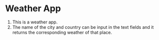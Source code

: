# Weather App

1. This is a weather app.
2. The name of the city and country can be input in the text fields and it returns the corresponding weather of that place.